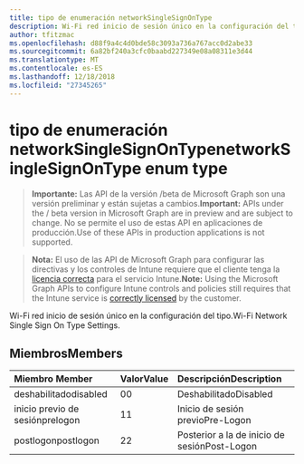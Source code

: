 ```yaml
---
title: tipo de enumeración networkSingleSignOnType
description: Wi-Fi red inicio de sesión único en la configuración del tipo.
author: tfitzmac
ms.openlocfilehash: d88f9a4c4d0bde58c3093a736a767acc0d2abe33
ms.sourcegitcommit: 6a82bf240a3cfc0baabd227349e08a08311e3d44
ms.translationtype: MT
ms.contentlocale: es-ES
ms.lasthandoff: 12/18/2018
ms.locfileid: "27345265"
---
```

# <a name="networksinglesignontype-enum-type"></a><span data-ttu-id="9c360-103">tipo de enumeración networkSingleSignOnType</span><span class="sxs-lookup"><span data-stu-id="9c360-103">networkSingleSignOnType enum type</span></span>

> <span data-ttu-id="9c360-104">**Importante:** Las API de la versión /beta de Microsoft Graph son una versión preliminar y están sujetas a cambios.</span><span class="sxs-lookup"><span data-stu-id="9c360-104">**Important:** APIs under the / beta version in Microsoft Graph are in preview and are subject to change.</span></span> <span data-ttu-id="9c360-105">No se permite el uso de estas API en aplicaciones de producción.</span><span class="sxs-lookup"><span data-stu-id="9c360-105">Use of these APIs in production applications is not supported.</span></span>

> <span data-ttu-id="9c360-106">**Nota:** El uso de las API de Microsoft Graph para configurar las directivas y los controles de Intune requiere que el cliente tenga la [licencia correcta](https://go.microsoft.com/fwlink/?linkid=839381) para el servicio Intune.</span><span class="sxs-lookup"><span data-stu-id="9c360-106">**Note:** Using the Microsoft Graph APIs to configure Intune controls and policies still requires that the Intune service is [correctly licensed](https://go.microsoft.com/fwlink/?linkid=839381) by the customer.</span></span>

<span data-ttu-id="9c360-107">Wi-Fi red inicio de sesión único en la configuración del tipo.</span><span class="sxs-lookup"><span data-stu-id="9c360-107">Wi-Fi Network Single Sign On Type Settings.</span></span>
## <a name="members"></a><span data-ttu-id="9c360-108">Miembros</span><span class="sxs-lookup"><span data-stu-id="9c360-108">Members</span></span>
|<span data-ttu-id="9c360-109">Miembro	</span><span class="sxs-lookup"><span data-stu-id="9c360-109">Member</span></span>|<span data-ttu-id="9c360-110">Valor</span><span class="sxs-lookup"><span data-stu-id="9c360-110">Value</span></span>|<span data-ttu-id="9c360-111">Descripción</span><span class="sxs-lookup"><span data-stu-id="9c360-111">Description</span></span>|
|:---|:---|:---|
|<span data-ttu-id="9c360-112">deshabilitado</span><span class="sxs-lookup"><span data-stu-id="9c360-112">disabled</span></span>|<span data-ttu-id="9c360-113">0</span><span class="sxs-lookup"><span data-stu-id="9c360-113">0</span></span>|<span data-ttu-id="9c360-114">Deshabilitado</span><span class="sxs-lookup"><span data-stu-id="9c360-114">Disabled</span></span>|
|<span data-ttu-id="9c360-115">inicio previo de sesión</span><span class="sxs-lookup"><span data-stu-id="9c360-115">prelogon</span></span>|<span data-ttu-id="9c360-116">1</span><span class="sxs-lookup"><span data-stu-id="9c360-116">1</span></span>|<span data-ttu-id="9c360-117">Inicio de sesión previo</span><span class="sxs-lookup"><span data-stu-id="9c360-117">Pre-Logon</span></span>|
|<span data-ttu-id="9c360-118">postlogon</span><span class="sxs-lookup"><span data-stu-id="9c360-118">postlogon</span></span>|<span data-ttu-id="9c360-119">2</span><span class="sxs-lookup"><span data-stu-id="9c360-119">2</span></span>|<span data-ttu-id="9c360-120">Posterior a la de inicio de sesión</span><span class="sxs-lookup"><span data-stu-id="9c360-120">Post-Logon</span></span>|





